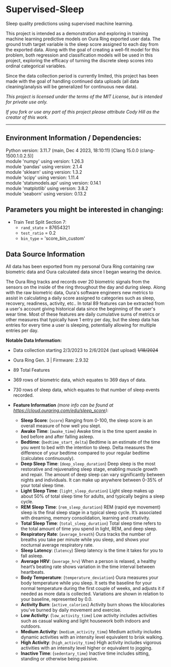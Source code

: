 # Supervised-Sleep

Sleep quality predictions using supervised machine learning.

This project is intended as a demonstration and exploring in training machine learning predictive models on Oura Ring exported user data. The ground truth target variable is the sleep score assigned to each day from the exported data. Along with the goal of creating a well-fit model for this problem, both regression and classification models will be used in this project, exploring the efficacy of turning the discrete sleep scores into ordinal categorical variables.

Since the data collection period is currently limited, this project has been made with the goal of handling continued data uploads (all data cleaning/analysis will be generalized for continuous new data).

*This project is licensed under the terms of the MIT License, but is intended for private use only.*

*If you fork or use any part of this project please attribute Cody Hill as the creator of this work.*

---

## Environment Information / Dependencies:

Python version: 3.11.7 (main, Dec  4 2023, 18:10:11) [Clang 15.0.0 (clang-1500.1.0.2.5)]\
module 'numpy'  using version: 1.26.3\
module 'pandas'  using version: 2.1.4\
module 'sklearn'  using version: 1.3.2\
module 'scipy'  using version: 1.11.4\
module 'statsmodels.api'  using version: 0.14.1\
module 'matplotlib'  using version: 3.8.2\
module 'seaborn'  using version: 0.13.2

## Parameters you might be interested in changing:

- Train Test Split Section 7:
  - `rand_state` = 87654321
  - `test_ratio` = 0.2
  - `bin_type` = 'score_bin_custom'

## Data Source Information

All data has been exported from my personal Oura Ring containing raw biometric data and Oura calculated data since I began wearing the device.

The Oura Ring tracks and records over 20 biometric signals from the sensors on the inside of the ring throughout the day and during sleep. Along with the raw biometric data, Oura's software engineers new metrics to assist in calculating a daily score assigned to categories such as sleep, recovery, readiness, activity, etc.. In total 89 features can be extracted from a user's account giving historical data since the beginning of the user's wear time. Most of these features are daily cumulative sums of metrics or other measures that typically have 1 entry per day, but the sleep data has entries for every time a user is sleeping, potentially allowing for multiple entries per day.

**Notable Data Information:**
- Data collection starting 2/3/2023 to 2/6/2024 (last upload) ~~1/18/2024~~
- Oura Ring Gen. 3 | Firmware: 2.9.32
- 89 Total Features
- 369 rows of biometric data, which equates to 369 days of data.
- 730 rows of sleep data, which equates to that number of sleep events recorded.

- **Feature Information** *(more info can be found at https://cloud.ouraring.com/edu/sleep_score)*:
  - **Sleep Score**: (`score`) Ranging from 0-100, the sleep score is an overall measure of how well you slept.
  - **Awake Time**: (`awake_time`) Awake time is the time spent awake in bed before and after falling asleep.
  - **Bedtime**: (`bedtime_start_delta`) Bedtime is an estimate of the time you went to bed with the intention to sleep. Delta measures the difference of your bedtime compared to your regular bedtime (calculates continuously).
  - **Deep Sleep Time**: (`deep_sleep_duration`) Deep sleep is the most restorative and rejuvenating sleep stage, enabling muscle growth and repair. The amount of deep sleep can vary significantly between nights and individuals. It can make up anywhere between 0-35% of your total sleep time.
  - **Light Sleep Time**: (`light_sleep_duration`) Light sleep makes up about 50% of total sleep time for adults, and typically begins a sleep cycle.
  - **REM Sleep Time**: (`rem_sleep_duration`) REM (rapid eye movement) sleep is the final sleep stage in a typical sleep cycle. It’s associated with dreaming, memory consolidation, learning and creativity.
  - **Total Sleep Time**: (`total_sleep_duration`) Total sleep time refers to the total amount of time you spend in light, REM, and deep sleep.
  - **Respiratory Rate**: (`average_breath`) Oura tracks the number of breaths you take per minute while you sleep, and shows your nocturnal average respiratory rate.
  - **Sleep Latency**: (`latency`) Sleep latency is the time it takes for you to fall asleep.
  - **Average HRV**: (`average_hrv`) When a person is relaxed, a healthy heart’s beating rate shows variation in the time interval between heartbeats.
  - **Body Temperature**: (`temperature_deviation`) Oura measures your body temperature while you sleep. It sets the baseline for your normal temperature during the first couple of weeks, and adjusts it if needed as more data is collected. Variations are shown in relation to your baseline, represented by 0.0.
  - **Activity Burn**: (`active_calories`) Activity burn shows the kilocalories you've burned by daily movement and exercise.
  - **Low Activity**: (`low_activity_time`) Low activity includes activities such as casual walking and light housework both indoors and outdoors.
  - **Medium Activity**: (`medium_activity_time`) Medium activity includes dynamic activities with an intensity level equivalent to brisk walking.
  - **High Activity**: (`high_activity_time`) High activity includes vigorous activities with an intensity level higher or equivalent to jogging.
  - **Inactive Time**: (`sedentary_time`) Inactive time includes sitting, standing or otherwise being passive.